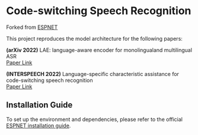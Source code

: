 # Code-switching Speech Recognition

Forked from [ESPNET](https://github.com/espnet/espnet)

This project reproduces the model architecture for the following papers:

**(arXiv 2022)** LAE: language-aware encoder for monolingualand multilingual ASR  
[Paper Link](https://arxiv.org/abs/2206.02093)

**(INTERSPEECH 2022)** Language-specific characteristic assistance for code-switching speech recognition  
[Paper Link](https://www.isca-archive.org/interspeech_2022/song22e_interspeech.html)


## Installation Guide
To set up the environment and dependencies, please refer to the official [ESPNET installation guide](https://espnet.github.io/espnet/installation.html).
